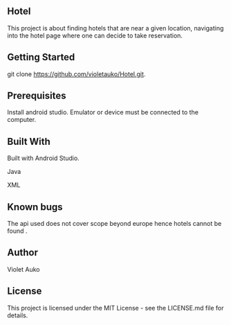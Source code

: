 ## Hotel
This project is about finding hotels that are near a given location, navigating into the hotel page where one can decide to take reservation.

## Getting Started
git clone https://github.com/violetauko/Hotel.git.

## Prerequisites
Install android studio. Emulator or device must be connected to the computer.

## Built With
Built with Android Studio.

Java

XML
## Known bugs
The api used does not cover scope beyond europe hence hotels cannot be found .

## Author
Violet Auko

## License
This project is licensed under the MIT License - see the LICENSE.md file for details.
